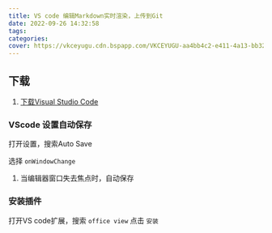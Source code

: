 ```yaml
---
title: VS code 编辑Markdown实时渲染，上传到Git
date: 2022-09-26 14:32:58
tags:
categories:
cover: https://vkceyugu.cdn.bspapp.com/VKCEYUGU-aa4bb4c2-e411-4a13-bb32-deb6e6bc91d3/3b83c236-a2dd-47f5-b7c2-4756ed74b3e5.png
---
```

## 下载

1. [下载Visual Studio Code](https://code.visualstudio.com/)

### VScode 设置自动保存

打开设置，搜索Auto Save

选择 `onWindowChange` 

1. 当编辑器窗口失去焦点时，自动保存

### 安装插件

打开VS code扩展，搜索 `office view` 点击 `安装`
